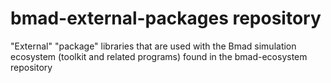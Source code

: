# bmad-external-packages repository
"External" "package" libraries that are used with the Bmad simulation ecosystem (toolkit and related programs) found in the bmad-ecosystem repository
